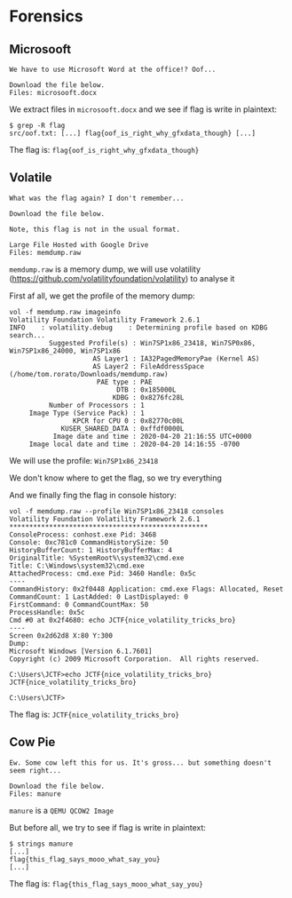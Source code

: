 # Forensics

## Microsooft
```
We have to use Microsoft Word at the office!? Oof...

Download the file below.
Files: microsooft.docx
```
We extract files in `microsooft.docx` and we see if flag is write in plaintext:
```
$ grep -R flag
src/oof.txt: [...] flag{oof_is_right_why_gfxdata_though} [...]
```

The flag is: `flag{oof_is_right_why_gfxdata_though}`

## Volatile
```
What was the flag again? I don't remember...

Download the file below.

Note, this flag is not in the usual format.

Large File Hosted with Google Drive
Files: memdump.raw
```

`memdump.raw` is a memory dump, we will use volatility (https://github.com/volatilityfoundation/volatility) to analyse it

First af all, we get the profile of the memory dump:
```
vol -f memdump.raw imageinfo
Volatility Foundation Volatility Framework 2.6.1
INFO    : volatility.debug    : Determining profile based on KDBG search...
          Suggested Profile(s) : Win7SP1x86_23418, Win7SP0x86, Win7SP1x86_24000, Win7SP1x86
                     AS Layer1 : IA32PagedMemoryPae (Kernel AS)
                     AS Layer2 : FileAddressSpace (/home/tom.rorato/Downloads/memdump.raw)
                      PAE type : PAE
                           DTB : 0x185000L
                          KDBG : 0x8276fc28L
          Number of Processors : 1
     Image Type (Service Pack) : 1
                KPCR for CPU 0 : 0x82770c00L
             KUSER_SHARED_DATA : 0xffdf0000L
           Image date and time : 2020-04-20 21:16:55 UTC+0000
     Image local date and time : 2020-04-20 14:16:55 -0700
```
We will use the profile: `Win7SP1x86_23418`

We don't know where to get the flag, so we try everything

And we finally fing the flag in console history:
```
vol -f memdump.raw --profile Win7SP1x86_23418 consoles
Volatility Foundation Volatility Framework 2.6.1
**************************************************
ConsoleProcess: conhost.exe Pid: 3468
Console: 0xc781c0 CommandHistorySize: 50
HistoryBufferCount: 1 HistoryBufferMax: 4
OriginalTitle: %SystemRoot%\system32\cmd.exe
Title: C:\Windows\system32\cmd.exe
AttachedProcess: cmd.exe Pid: 3460 Handle: 0x5c
----
CommandHistory: 0x2f0448 Application: cmd.exe Flags: Allocated, Reset
CommandCount: 1 LastAdded: 0 LastDisplayed: 0
FirstCommand: 0 CommandCountMax: 50
ProcessHandle: 0x5c
Cmd #0 at 0x2f4680: echo JCTF{nice_volatility_tricks_bro}
----
Screen 0x2d62d8 X:80 Y:300
Dump:
Microsoft Windows [Version 6.1.7601]                                            
Copyright (c) 2009 Microsoft Corporation.  All rights reserved.                 
                                                                                
C:\Users\JCTF>echo JCTF{nice_volatility_tricks_bro}                             
JCTF{nice_volatility_tricks_bro}                                                
                                                                                
C:\Users\JCTF>                      
```

The flag is: `JCTF{nice_volatility_tricks_bro}`

## Cow Pie
```
Ew. Some cow left this for us. It's gross... but something doesn't seem right...

Download the file below.
Files: manure
```
`manure` is a `QEMU QCOW2 Image`

But before all, we try to see if flag is write in plaintext:
```
$ strings manure
[...]
flag{this_flag_says_mooo_what_say_you}
[...]
```

The flag is: `flag{this_flag_says_mooo_what_say_you}`
